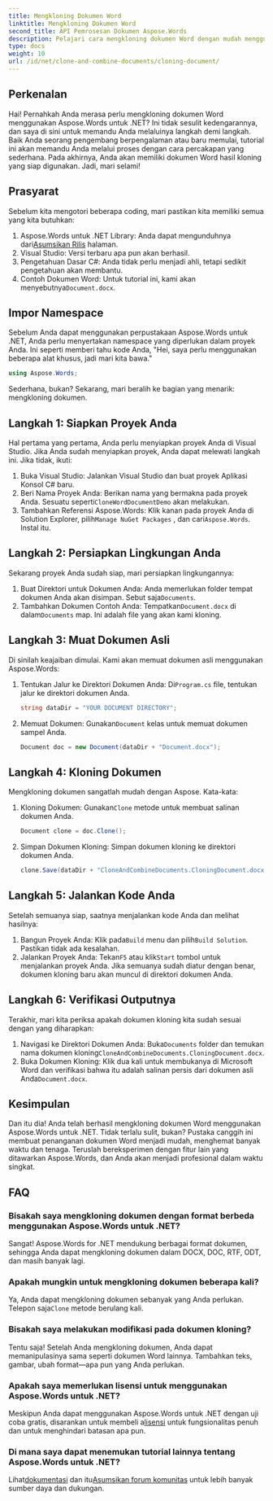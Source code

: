 ```yaml
---
title: Mengkloning Dokumen Word
linktitle: Mengkloning Dokumen Word
second_title: API Pemrosesan Dokumen Aspose.Words
description: Pelajari cara mengkloning dokumen Word dengan mudah menggunakan Aspose.Words untuk .NET dengan panduan langkah demi langkah kami. Sempurna untuk pemula dan pengembang berpengalaman.
type: docs
weight: 10
url: /id/net/clone-and-combine-documents/cloning-document/
---
```

## Perkenalan

Hai! Pernahkah Anda merasa perlu mengkloning dokumen Word menggunakan Aspose.Words untuk .NET? Ini tidak sesulit kedengarannya, dan saya di sini untuk memandu Anda melaluinya langkah demi langkah. Baik Anda seorang pengembang berpengalaman atau baru memulai, tutorial ini akan memandu Anda melalui proses dengan cara percakapan yang sederhana. Pada akhirnya, Anda akan memiliki dokumen Word hasil kloning yang siap digunakan. Jadi, mari selami!

## Prasyarat

Sebelum kita mengotori beberapa coding, mari pastikan kita memiliki semua yang kita butuhkan:

1.  Aspose.Words untuk .NET Library: Anda dapat mengunduhnya dari[Asumsikan Rilis](https://releases.aspose.com/words/net/) halaman.
2. Visual Studio: Versi terbaru apa pun akan berhasil.
3. Pengetahuan Dasar C#: Anda tidak perlu menjadi ahli, tetapi sedikit pengetahuan akan membantu.
4.  Contoh Dokumen Word: Untuk tutorial ini, kami akan menyebutnya`Document.docx`.

## Impor Namespace

Sebelum Anda dapat menggunakan perpustakaan Aspose.Words untuk .NET, Anda perlu menyertakan namespace yang diperlukan dalam proyek Anda. Ini seperti memberi tahu kode Anda, "Hei, saya perlu menggunakan beberapa alat khusus, jadi mari kita bawa."

```csharp
using Aspose.Words;
```

Sederhana, bukan? Sekarang, mari beralih ke bagian yang menarik: mengkloning dokumen.

## Langkah 1: Siapkan Proyek Anda

Hal pertama yang pertama, Anda perlu menyiapkan proyek Anda di Visual Studio. Jika Anda sudah menyiapkan proyek, Anda dapat melewati langkah ini. Jika tidak, ikuti:

1. Buka Visual Studio: Jalankan Visual Studio dan buat proyek Aplikasi Konsol C# baru.
2.  Beri Nama Proyek Anda: Berikan nama yang bermakna pada proyek Anda. Sesuatu seperti`CloneWordDocumentDemo` akan melakukan.
3.  Tambahkan Referensi Aspose.Words: Klik kanan pada proyek Anda di Solution Explorer, pilih`Manage NuGet Packages` , dan cari`Aspose.Words`. Instal itu.

## Langkah 2: Persiapkan Lingkungan Anda

Sekarang proyek Anda sudah siap, mari persiapkan lingkungannya:

1.  Buat Direktori untuk Dokumen Anda: Anda memerlukan folder tempat dokumen Anda akan disimpan. Sebut saja`Documents`.
2.  Tambahkan Dokumen Contoh Anda: Tempatkan`Document.docx` di dalam`Documents` map. Ini adalah file yang akan kami kloning.

## Langkah 3: Muat Dokumen Asli

Di sinilah keajaiban dimulai. Kami akan memuat dokumen asli menggunakan Aspose.Words:

1.  Tentukan Jalur ke Direktori Dokumen Anda: Di`Program.cs` file, tentukan jalur ke direktori dokumen Anda.
   
    ```csharp
    string dataDir = "YOUR DOCUMENT DIRECTORY";
    ```

2.  Memuat Dokumen: Gunakan`Document` kelas untuk memuat dokumen sampel Anda.

    ```csharp
    Document doc = new Document(dataDir + "Document.docx");
    ```

## Langkah 4: Kloning Dokumen

Mengkloning dokumen sangatlah mudah dengan Aspose. Kata-kata:

1.  Kloning Dokumen: Gunakan`Clone` metode untuk membuat salinan dokumen Anda.

    ```csharp
    Document clone = doc.Clone();
    ```

2. Simpan Dokumen Kloning: Simpan dokumen kloning ke direktori dokumen Anda.

    ```csharp
    clone.Save(dataDir + "CloneAndCombineDocuments.CloningDocument.docx");
    ```

## Langkah 5: Jalankan Kode Anda

Setelah semuanya siap, saatnya menjalankan kode Anda dan melihat hasilnya:

1.  Bangun Proyek Anda: Klik pada`Build` menu dan pilih`Build Solution`. Pastikan tidak ada kesalahan.
2.  Jalankan Proyek Anda: Tekan`F5` atau klik`Start` tombol untuk menjalankan proyek Anda. Jika semuanya sudah diatur dengan benar, dokumen kloning baru akan muncul di direktori dokumen Anda.

## Langkah 6: Verifikasi Outputnya

Terakhir, mari kita periksa apakah dokumen kloning kita sudah sesuai dengan yang diharapkan:

1.  Navigasi ke Direktori Dokumen Anda: Buka`Documents` folder dan temukan nama dokumen kloning`CloneAndCombineDocuments.CloningDocument.docx`.
2.  Buka Dokumen Kloning: Klik dua kali untuk membukanya di Microsoft Word dan verifikasi bahwa itu adalah salinan persis dari dokumen asli Anda`Document.docx`.

## Kesimpulan

Dan itu dia! Anda telah berhasil mengkloning dokumen Word menggunakan Aspose.Words untuk .NET. Tidak terlalu sulit, bukan? Pustaka canggih ini membuat penanganan dokumen Word menjadi mudah, menghemat banyak waktu dan tenaga. Teruslah bereksperimen dengan fitur lain yang ditawarkan Aspose.Words, dan Anda akan menjadi profesional dalam waktu singkat.

## FAQ

### Bisakah saya mengkloning dokumen dengan format berbeda menggunakan Aspose.Words untuk .NET?

Sangat! Aspose.Words for .NET mendukung berbagai format dokumen, sehingga Anda dapat mengkloning dokumen dalam DOCX, DOC, RTF, ODT, dan masih banyak lagi.

### Apakah mungkin untuk mengkloning dokumen beberapa kali?

 Ya, Anda dapat mengkloning dokumen sebanyak yang Anda perlukan. Telepon saja`Clone` metode berulang kali.

### Bisakah saya melakukan modifikasi pada dokumen kloning?

Tentu saja! Setelah Anda mengkloning dokumen, Anda dapat memanipulasinya sama seperti dokumen Word lainnya. Tambahkan teks, gambar, ubah format—apa pun yang Anda perlukan.

### Apakah saya memerlukan lisensi untuk menggunakan Aspose.Words untuk .NET?

 Meskipun Anda dapat menggunakan Aspose.Words untuk .NET dengan uji coba gratis, disarankan untuk membeli a[lisensi](https://purchase.aspose.com/buy) untuk fungsionalitas penuh dan untuk menghindari batasan apa pun.

### Di mana saya dapat menemukan tutorial lainnya tentang Aspose.Words untuk .NET?

 Lihat[dokumentasi](https://reference.aspose.com/words/net/) dan itu[Asumsikan forum komunitas](https://forum.aspose.com/c/words/8) untuk lebih banyak sumber daya dan dukungan.